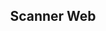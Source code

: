 
<html>
<head>
    <meta charset="UTF-8" />
</head>
<body>
<!-- Version 1.1 -->
<h2 align="center">
Scanner Web 
</h2>
<table
</body>
</html>
